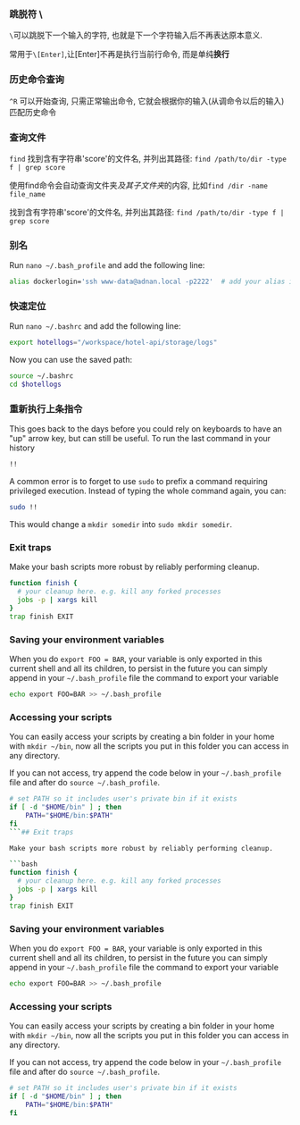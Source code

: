 ### 跳脱符 \

`\`可以跳脱下一个输入的字符, 也就是下一个字符输入后不再表达原本意义. 

常用于`\[Enter]`,让[Enter]不再是执行当前行命令, 而是单纯**换行**

### 历史命令查询
`^R` 可以开始查询, 只需正常输出命令, 它就会根据你的输入(从调命令以后的输入)匹配历史命令

### 查询文件

`find` 找到含有字符串'score'的文件名, 并列出其路径: `find /path/to/dir -type f | grep score`

使用find命令会自动查询文件夹*及其子文件夹*的内容, 比如`find /dir -name file_name`

找到含有字符串'score'的文件名, 并列出其路径: `find /path/to/dir -type f | grep score`

### 别名

Run `nano ~/.bash_profile` and add the following line:

```bash
alias dockerlogin='ssh www-data@adnan.local -p2222'  # add your alias in .bash_profile
```

### 快速定位

Run `nano ~/.bashrc` and add the following line:

```bash
export hotellogs="/workspace/hotel-api/storage/logs"
```

Now you can use the saved path:

```bash
source ~/.bashrc
cd $hotellogs
```

### 重新执行上条指令

This goes back to the days before you could rely on keyboards to have an "up" arrow key, but can still be useful. 
To run the last command in your history

```bash
!!
```

A common error is to forget to use `sudo` to prefix a command requiring privileged execution. Instead of typing the whole command again, you can:

```bash
sudo !!
```

This would change a `mkdir somedir` into `sudo mkdir somedir`.

### Exit traps

Make your bash scripts more robust by reliably performing cleanup.

```bash
function finish {
  # your cleanup here. e.g. kill any forked processes
  jobs -p | xargs kill
}
trap finish EXIT
```

### Saving your environment variables

When you do `export FOO = BAR`, your variable is only exported in this current shell and all its children, to persist in the future you can simply append in your `~/.bash_profile` file the command to export your variable

```bash
echo export FOO=BAR >> ~/.bash_profile
```

### Accessing your scripts

You can easily access your scripts by creating a bin folder in your home with `mkdir ~/bin`, now all the scripts you put in this folder you can access in any directory.

If you can not access, try append the code below in your `~/.bash_profile` file and after do `source ~/.bash_profile`.

```bash
# set PATH so it includes user's private bin if it exists
if [ -d "$HOME/bin" ] ; then
    PATH="$HOME/bin:$PATH"
fi
```## Exit traps

Make your bash scripts more robust by reliably performing cleanup.

```bash
function finish {
  # your cleanup here. e.g. kill any forked processes
  jobs -p | xargs kill
}
trap finish EXIT
```

### Saving your environment variables

When you do `export FOO = BAR`, your variable is only exported in this current shell and all its children, to persist in the future you can simply append in your `~/.bash_profile` file the command to export your variable

```bash
echo export FOO=BAR >> ~/.bash_profile
```

### Accessing your scripts

You can easily access your scripts by creating a bin folder in your home with `mkdir ~/bin`, now all the scripts you put in this folder you can access in any directory.

If you can not access, try append the code below in your `~/.bash_profile` file and after do `source ~/.bash_profile`.

```bash
# set PATH so it includes user's private bin if it exists
if [ -d "$HOME/bin" ] ; then
    PATH="$HOME/bin:$PATH"
fi
```